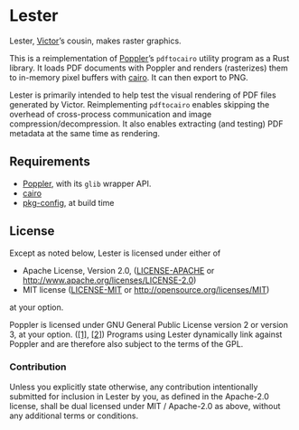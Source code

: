 # Lester

Lester, [Victor]’s cousin, makes raster graphics.

This is a reimplementation of [Poppler]’s `pdftocairo` utility program as a Rust library.
It loads PDF documents with Poppler
and renders (rasterizes) them to in-memory pixel buffers with [cairo].
It can then export to PNG.

Lester is primarily intended to help test the visual rendering of PDF files generated by Victor.
Reimplementing `pdftocairo` enables skipping the overhead of cross-process communication
and image compression/decompression.
It also enables extracting (and testing) PDF metadata at the same time as rendering.


## Requirements

* [Poppler], with its `glib` wrapper API.
* [cairo]
* [pkg-config], at build time


[Victor]: https://github.com/SimonSapin/victor
[Poppler]: https://poppler.freedesktop.org/
[cairo]: https://www.cairographics.org/
[pkg-config]: https://www.freedesktop.org/wiki/Software/pkg-config/


## License

Except as noted below, Lester is licensed under either of

 * Apache License, Version 2.0, ([LICENSE-APACHE](LICENSE-APACHE) or
   http://www.apache.org/licenses/LICENSE-2.0)
 * MIT license ([LICENSE-MIT](LICENSE-MIT) or
   http://opensource.org/licenses/MIT)

at your option.

Poppler is licensed under GNU General Public License version 2 or version 3, at your option.
([[1]](https://cgit.freedesktop.org/poppler/poppler/tree/README?id=poppler-0.61#n28),
 [[2]](https://cgit.freedesktop.org/poppler/poppler/tree/README-XPDF?id=poppler-0.61#n32))
Programs using Lester dynamically link against Poppler
and are therefore also subject to the terms of the GPL.


### Contribution

Unless you explicitly state otherwise, any contribution intentionally submitted
for inclusion in Lester by you, as defined in the Apache-2.0 license,
shall be dual licensed under MIT / Apache-2.0 as above, without any additional terms or conditions.
